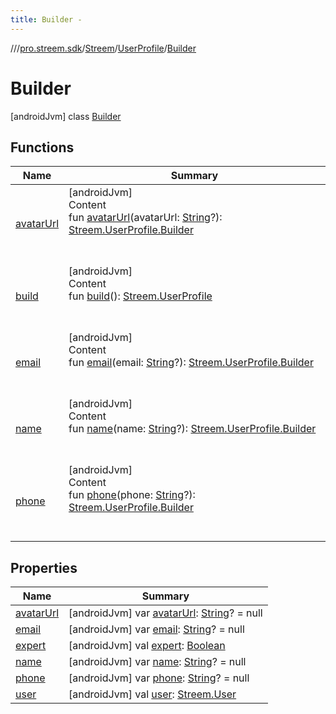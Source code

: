 ```yaml
---
title: Builder -
---
```

//[<root>](../../../../../index.md)/[pro.streem.sdk](../../../index.md)/[Streem](../../index.md)/[UserProfile](../index.md)/[Builder](index.md)



# Builder  
 [androidJvm] class [Builder](index.md)   


## Functions  
  
|  Name |  Summary | 
|---|---|
| <a name="pro.streem.sdk/Streem.UserProfile.Builder/avatarUrl/#kotlin.String?/PointingToDeclaration/"></a>[avatarUrl](avatar-url.md)| <a name="pro.streem.sdk/Streem.UserProfile.Builder/avatarUrl/#kotlin.String?/PointingToDeclaration/"></a>[androidJvm]  <br>Content  <br>fun [avatarUrl](avatar-url.md)(avatarUrl: [String](https://kotlinlang.org/api/latest/jvm/stdlib/kotlin/-string/index.html)?): [Streem.UserProfile.Builder](index.md)  <br><br><br>|
| <a name="pro.streem.sdk/Streem.UserProfile.Builder/build/#/PointingToDeclaration/"></a>[build](build.md)| <a name="pro.streem.sdk/Streem.UserProfile.Builder/build/#/PointingToDeclaration/"></a>[androidJvm]  <br>Content  <br>fun [build](build.md)(): [Streem.UserProfile](../index.md)  <br><br><br>|
| <a name="pro.streem.sdk/Streem.UserProfile.Builder/email/#kotlin.String?/PointingToDeclaration/"></a>[email](email.md)| <a name="pro.streem.sdk/Streem.UserProfile.Builder/email/#kotlin.String?/PointingToDeclaration/"></a>[androidJvm]  <br>Content  <br>fun [email](email.md)(email: [String](https://kotlinlang.org/api/latest/jvm/stdlib/kotlin/-string/index.html)?): [Streem.UserProfile.Builder](index.md)  <br><br><br>|
| <a name="pro.streem.sdk/Streem.UserProfile.Builder/name/#kotlin.String?/PointingToDeclaration/"></a>[name](name.md)| <a name="pro.streem.sdk/Streem.UserProfile.Builder/name/#kotlin.String?/PointingToDeclaration/"></a>[androidJvm]  <br>Content  <br>fun [name](name.md)(name: [String](https://kotlinlang.org/api/latest/jvm/stdlib/kotlin/-string/index.html)?): [Streem.UserProfile.Builder](index.md)  <br><br><br>|
| <a name="pro.streem.sdk/Streem.UserProfile.Builder/phone/#kotlin.String?/PointingToDeclaration/"></a>[phone](phone.md)| <a name="pro.streem.sdk/Streem.UserProfile.Builder/phone/#kotlin.String?/PointingToDeclaration/"></a>[androidJvm]  <br>Content  <br>fun [phone](phone.md)(phone: [String](https://kotlinlang.org/api/latest/jvm/stdlib/kotlin/-string/index.html)?): [Streem.UserProfile.Builder](index.md)  <br><br><br>|


## Properties  
  
|  Name |  Summary | 
|---|---|
| <a name="pro.streem.sdk/Streem.UserProfile.Builder/avatarUrl/#/PointingToDeclaration/"></a>[avatarUrl](avatar-url.md)| <a name="pro.streem.sdk/Streem.UserProfile.Builder/avatarUrl/#/PointingToDeclaration/"></a> [androidJvm] var [avatarUrl](avatar-url.md): [String](https://kotlinlang.org/api/latest/jvm/stdlib/kotlin/-string/index.html)? = null   <br>|
| <a name="pro.streem.sdk/Streem.UserProfile.Builder/email/#/PointingToDeclaration/"></a>[email](email.md)| <a name="pro.streem.sdk/Streem.UserProfile.Builder/email/#/PointingToDeclaration/"></a> [androidJvm] var [email](email.md): [String](https://kotlinlang.org/api/latest/jvm/stdlib/kotlin/-string/index.html)? = null   <br>|
| <a name="pro.streem.sdk/Streem.UserProfile.Builder/expert/#/PointingToDeclaration/"></a>[expert](expert.md)| <a name="pro.streem.sdk/Streem.UserProfile.Builder/expert/#/PointingToDeclaration/"></a> [androidJvm] val [expert](expert.md): [Boolean](https://kotlinlang.org/api/latest/jvm/stdlib/kotlin/-boolean/index.html)   <br>|
| <a name="pro.streem.sdk/Streem.UserProfile.Builder/name/#/PointingToDeclaration/"></a>[name](name.md)| <a name="pro.streem.sdk/Streem.UserProfile.Builder/name/#/PointingToDeclaration/"></a> [androidJvm] var [name](name.md): [String](https://kotlinlang.org/api/latest/jvm/stdlib/kotlin/-string/index.html)? = null   <br>|
| <a name="pro.streem.sdk/Streem.UserProfile.Builder/phone/#/PointingToDeclaration/"></a>[phone](phone.md)| <a name="pro.streem.sdk/Streem.UserProfile.Builder/phone/#/PointingToDeclaration/"></a> [androidJvm] var [phone](phone.md): [String](https://kotlinlang.org/api/latest/jvm/stdlib/kotlin/-string/index.html)? = null   <br>|
| <a name="pro.streem.sdk/Streem.UserProfile.Builder/user/#/PointingToDeclaration/"></a>[user](user.md)| <a name="pro.streem.sdk/Streem.UserProfile.Builder/user/#/PointingToDeclaration/"></a> [androidJvm] val [user](user.md): [Streem.User](../../-user/index.md)   <br>|

